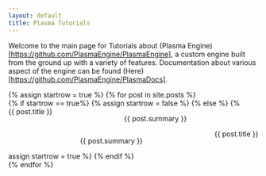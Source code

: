 ```yaml
---
layout: default
title: Plasma Tutorials
---
```


Welcome to the main page for Tutorials about (Plasma Engine)[https://github.com/PlasmaEngine/PlasmaEngine], a custom engine built from the ground up with a variety of features. Documentation about various aspect of the engine can be found (Here)[https://github.com/PlasmaEngine/PlasmaDocs].

<div class="grid">
  {% assign startrow = true %}
  {% for post in site.posts %}
    <div class="grid-item">
		{% if startrow == true%}
			<div style = "width: 100%; float:left;">
				<a href="{{ post.url }}" title = "{{ post.title }}">
					<div style = "float:left; background-image:url({{ post.post_image }});">{{ post.title }}</div>
				</a>
				<div style = "width: -webkit-fill-available;">
					<p style = "text-align: center; line-height: normal;">
						{{ post.summary }}
					</p>
				</div>
			</div>
			{% assign startrow = false %}
		{% else %}
			<div style = "width: 100%; float:right;" >
				<a href="{{ post.url }}" title = "{{ post.title }}">
					<div style = "float:right; background-image:url({{ post.post_image }});">{{ post.title }}</div>
				</a>
				<div style = "width: -webkit-fill-available;" >
					<p style = "text-align: center; line-height: normal;">
						{{ post.summary }}
					</p>
				</div>
			</div>
			{% assign startrow = true %}
		{% endif %}
    </div>
  {% endfor %}
</div>